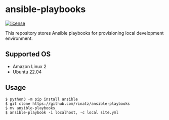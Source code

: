 # ansible-playbooks

[![license](https://img.shields.io/badge/LICENSE-MIT-blue.svg)](LICENSE)

This repository stores Ansible playbooks for provisioning local development environment.

## Supported OS

- Amazon Linux 2
- Ubuntu 22.04

## Usage

```shell
$ python3 -m pip install ansible
$ git clone https://github.com/rinatz/ansible-playbooks
$ mv ansible-playbooks
$ ansible-playbook -i localhost, -c local site.yml
```
